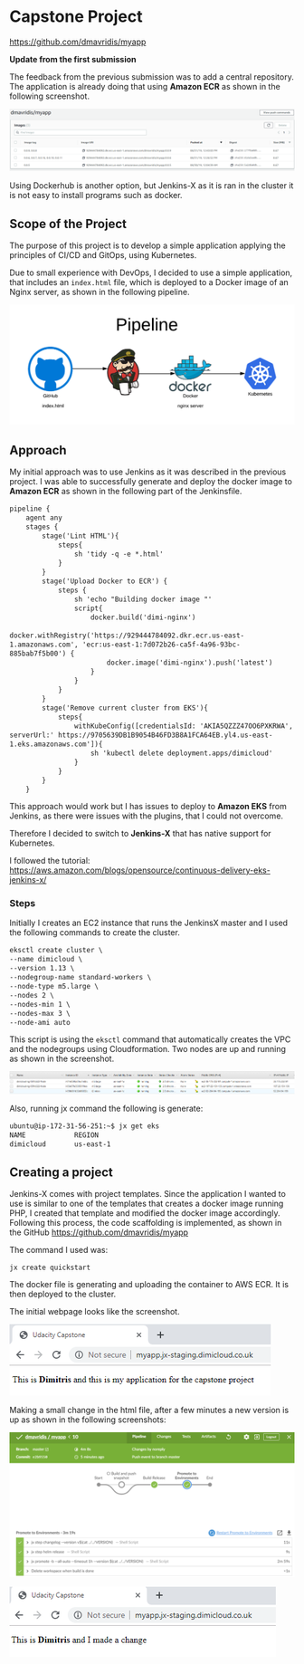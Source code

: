 # Capstone Project 

https://github.com/dmavridis/myapp

**Update from the first submission**

The feedback from the previous submission was to add a central repository. The application is already doing that using **Amazon ECR** as shown in the following screenshot. 

![ecr](images/ecr.png)

Using Dockerhub is another option, but Jenkins-X as it is ran in the cluster it is not easy to install programs such as docker. 

## Scope of the Project

The purpose of this project is to develop a simple application applying the principles of CI/CD and GitOps, using Kubernetes. 

Due to small experience with DevOps, I decided to use a simple application, that includes an `index.html` file, which is deployed to a Docker image of an Nginx server, as shown in the following pipeline. 

![pipeline](images/pipeline.png)

## Approach

My initial approach was to use Jenkins as it was described in the previous project. I was able to successfully generate and deploy the docker image to **Amazon ECR** as shown in the following part of the Jenkinsfile.

```
pipeline {
    agent any
    stages {
        stage('Lint HTML'){
            steps{
                sh 'tidy -q -e *.html'
            }
        }
        stage('Upload Docker to ECR') {
            steps {
                sh 'echo "Building docker image "'
                script{
                    docker.build('dimi-nginx')
                    docker.withRegistry('https://929444784092.dkr.ecr.us-east-1.amazonaws.com', 'ecr:us-east-1:7d072b26-ca5f-4a96-93bc-885bab7f5b00') {
                        docker.image('dimi-nginx').push('latest')
                    }
                }
            }
        }
        stage('Remove current cluster from EKS'){
            steps{
                withKubeConfig([credentialsId: 'AKIA5QZZZ47OO6PXKRWA', serverUrl:' https://9705639DB1B9054B46FD3B8A1FCA64EB.yl4.us-east-1.eks.amazonaws.com']){
                    sh 'kubectl delete deployment.apps/dimicloud'
                }
            }
        }  
    }
```

This approach would work but I has issues to deploy to **Amazon EKS** from Jenkins, as there were issues with the plugins, that I could not overcome. 

Therefore I decided to switch to **Jenkins-X** that has native support for Kubernetes. 

I followed the tutorial: <https://aws.amazon.com/blogs/opensource/continuous-delivery-eks-jenkins-x/>

### Steps

Initially I creates an EC2 instance that runs the JenkinsX master and I used the following commands to create the cluster.

```
eksctl create cluster \
--name dimicloud \
--version 1.13 \
--nodegroup-name standard-workers \
--node-type m5.large \
--nodes 2 \
--nodes-min 1 \
--nodes-max 3 \
--node-ami auto
```

This script is using the `eksctl` command that automatically creates the VPC and the nodegroups using Cloudformation. Two nodes are up and running as shown in the screenshot.

![nodes](images/nodes.png)

Also, running jx command the following is generate:

```
ubuntu@ip-172-31-56-251:~$ jx get eks
NAME            REGION
dimicloud       us-east-1
```



## Creating a project

Jenkins-X comes with project templates. Since the application I wanted to use is similar to one of the templates that creates a docker image running PHP, I created that template and modified the docker image accordingly. Following this process, the code scaffolding is implemented, as shown in the GitHub <https://github.com/dmavridis/myapp>

The command I used was:

```
jx create quickstart
```

The docker file is generating and uploading the container to AWS ECR. It is then deployed to the cluster.

The initial webpage looks like the screenshot. 

![version1](images/version1.png)



Making a small change in the html file, after a few minutes a new version is up as shown in the following screenshots:



![1566341023889](images/steps.png)

![version2](images/version2.png)

